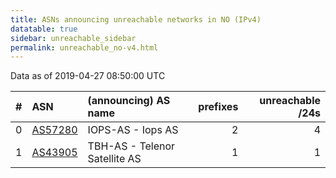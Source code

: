 ```yaml
---
title: ASNs announcing unreachable networks in NO (IPv4)
datatable: true
sidebar: unreachable_sidebar
permalink: unreachable_no-v4.html
---
```


Data as of 2019-04-27 08:50:00 UTC


<div class="datatable-begin"></div>

|   # | ASN                                    | (announcing) AS name          |   prefixes |   unreachable /24s |
|----:|:---------------------------------------|:------------------------------|-----------:|-------------------:|
|   0 | [AS57280](unreachable_AS57280-v4.html) | IOPS-AS - Iops AS             |          2 |                  4 |
|   1 | [AS43905](unreachable_AS43905-v4.html) | TBH-AS - Telenor Satellite AS |          1 |                  1 |

<div class="datatable-end"></div>